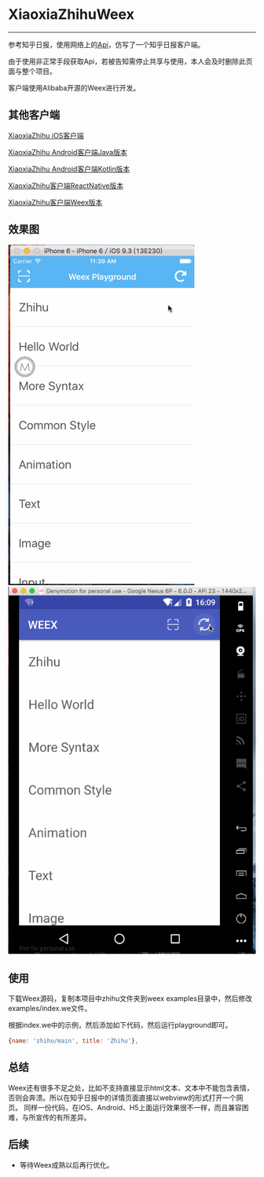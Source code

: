 # XiaoxiaZhihuWeex

---

参考知乎日报，使用网络上的[Api](https://github.com/izzyleung/ZhihuDailyPurify/wiki/%E7%9F%A5%E4%B9%8E%E6%97%A5%E6%8A%A5-API-%E5%88%86%E6%9E%90)，仿写了一个知乎日报客户端。

由于使用非正常手段获取Api，若被告知需停止共享与使用，本人会及时删除此页面与整个项目。

客户端使用Alibaba开源的Weex进行开发。

## 其他客户端

[XiaoxiaZhihu iOS客户端](https://github.com/LiushuiXiaoxia/XiaoxiaZhihu_iOS)

[XiaoxiaZhihu Android客户端Java版本](https://github.com/LiushuiXiaoxia/XiaoxiaZhihu)

[XiaoxiaZhihu Android客户端Kotlin版本](https://github.com/LiushuiXiaoxia/XiaoxiaZhihu_Kotlin)

[XiaoxiaZhihu客户端ReactNative版本](https://github.com/LiushuiXiaoxia/XiaoxiaZhihuRN)

[XiaoxiaZhihu客户端Weex版本](https://github.com/LiushuiXiaoxia/XiaoxiaZhihuWeex)

## 效果图

![](doc/2.gif)
![](doc/1.gif)

## 使用

下载Weex源码，复制本项目中zhihu文件夹到weex examples目录中，然后修改examples/index.we文件。

根据index.we中的示例，然后添加如下代码，然后运行playground即可。

```js
{name: 'zhihu/main', title: 'Zhihu'},
```

## 总结

Weex还有很多不足之处，比如不支持直接显示html文本、文本中不能包含表情，否则会奔溃。所以在知乎日报中的详情页面直接以webview的形式打开一个网页。
同样一份代码，在iOS、Android、H5上面运行效果很不一样，而且兼容困难，与所宣传的有所差异。

## 后续

* 等待Weex成熟以后再行优化。
